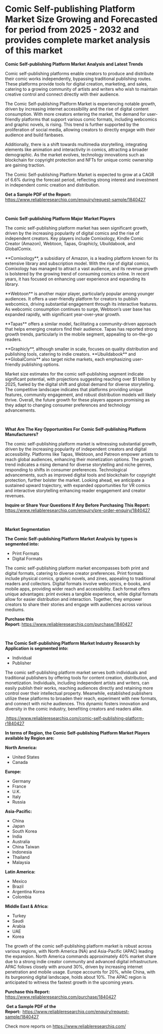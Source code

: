 <p><h1>Comic Self-publishing Platform Market Size Growing and Forecasted for period from 2025 - 2032 and provides complete market analysis of this market</h1></p><p><strong>Comic Self-publishing Platform Market Analysis and Latest Trends</strong></p>
<p><p>Comic self-publishing platforms enable creators to produce and distribute their comic works independently, bypassing traditional publishing routes. These platforms provide tools for digital creation, marketing, and sales, catering to a growing community of artists and writers who wish to maintain creative control and connect directly with their audience.</p><p>The Comic Self-publishing Platform Market is experiencing notable growth, driven by increasing internet accessibility and the rise of digital content consumption. With more creators entering the market, the demand for user-friendly platforms that support various comic formats, including webcomics and graphic novels, is rising. This trend is further supported by the proliferation of social media, allowing creators to directly engage with their audience and build fanbases.</p><p>Additionally, there is a shift towards multimedia storytelling, integrating elements like animation and interactivity in comics, attracting a broader demographic. As the market evolves, technology innovations such as blockchain for copyright protection and NFTs for unique comic ownership are gaining traction.</p><p>The Comic Self-publishing Platform Market is expected to grow at a CAGR of 6.6% during the forecast period, reflecting strong interest and investment in independent comic creation and distribution.</p></p>
<p><strong>Get a Sample PDF of the Report:&nbsp;</strong> <a href="https://www.reliableresearchiq.com/enquiry/request-sample/1840427?utm_campaign=3296&utm_medium=2&utm_source=Github&utm_content=ia&utm_term=11032025&utm_id=comic-self-publishing-platform">https://www.reliableresearchiq.com/enquiry/request-sample/1840427</a></p>
<p>&nbsp;</p>
<p><strong>Comic Self-publishing Platform Major Market Players</strong></p>
<p><p>The comic self-publishing platform market has seen significant growth, driven by the increasing popularity of digital comics and the rise of independent creators. Key players include Comixology, Kindle Comic Creator (Amazon), Webtoon, Tapas, Graphicly, Ubuildabook, and GlobalComix.</p><p>**Comixology**, a subsidiary of Amazon, is a leading platform known for its extensive library and subscription model. With the rise of digital comics, Comixology has managed to attract a vast audience, and its revenue growth is bolstered by the growing trend of consuming comics online. In recent years, it has focused on enhancing user experience and expanding its library.</p><p>**Webtoon** is another major player, particularly popular among younger audiences. It offers a user-friendly platform for creators to publish webcomics, driving substantial engagement through its interactive features. As webcomic consumption continues to surge, Webtoon’s user base has expanded rapidly, with significant year-over-year growth.</p><p>**Tapas** offers a similar model, facilitating a community-driven approach that helps emerging creators find their audience. Tapas has reported strong growth trends, particularly in the mobile segment, appealing to on-the-go readers. </p><p>**Graphicly**, although smaller in scale, focuses on quality distribution and publishing tools, catering to indie creators. **Ubuildabook** and **GlobalComix** also target niche markets, each emphasizing user-friendly publishing options.</p><p>Market size estimates for the comic self-publishing segment indicate significant potential, with projections suggesting reaching over $1 billion by 2025, fueled by the digital shift and global demand for diverse storytelling. The competitive landscape indicates that platforms providing unique features, community engagement, and robust distribution models will likely thrive. Overall, the future growth for these players appears promising as they adapt to changing consumer preferences and technology advancements.</p></p>
<p>&nbsp;</p>
<p><strong>What Are The Key Opportunities For Comic Self-publishing Platform Manufacturers?</strong></p>
<p><p>The comic self-publishing platform market is witnessing substantial growth, driven by the increasing popularity of independent creators and digital accessibility. Platforms like Tapas, Webtoon, and Patreon empower artists to reach global audiences, enhancing their monetization options. The growth trend indicates a rising demand for diverse storytelling and niche genres, responding to shifts in consumer preferences. Technological advancements, such as improved digital tools and blockchain for copyright protection, further bolster the market. Looking ahead, we anticipate a sustained upward trajectory, with expanded opportunities for VR comics and interactive storytelling enhancing reader engagement and creator revenues.</p></p>
<p><strong>Inquire or Share Your Questions If Any Before Purchasing This Report:</strong> <a href="https://www.reliableresearchiq.com/enquiry/pre-order-enquiry/1840427?utm_campaign=3296&utm_medium=2&utm_source=Github&utm_content=ia&utm_term=11032025&utm_id=comic-self-publishing-platform">https://www.reliableresearchiq.com/enquiry/pre-order-enquiry/1840427</a></p>
<p>&nbsp;</p>
<p><strong>Market Segmentation</strong></p>
<p><strong>The Comic Self-publishing Platform Market Analysis by types is segmented into:</strong></p>
<p><ul><li>Print Formats</li><li>Digital Formats</li></ul></p>
<p><p>The comic self-publishing platform market encompasses both print and digital formats, catering to diverse creator preferences. Print formats include physical comics, graphic novels, and zines, appealing to traditional readers and collectors. Digital formats involve webcomics, e-books, and mobile apps, providing wider reach and accessibility. Each format offers unique advantages: print evokes a tangible experience, while digital formats allow for easier distribution and interaction. Together, they empower creators to share their stories and engage with audiences across various mediums.</p></p>
<p><strong>Purchase this Report:&nbsp;</strong><a href="https://www.reliableresearchiq.com/purchase/1840427?utm_campaign=3296&utm_medium=2&utm_source=Github&utm_content=ia&utm_term=11032025&utm_id=comic-self-publishing-platform">https://www.reliableresearchiq.com/purchase/1840427</a></p>
<p>&nbsp;</p>
<p><strong>The Comic Self-publishing Platform Market Industry Research by Application is segmented into:</strong></p>
<p><ul><li>Individual</li><li>Publisher</li></ul></p>
<p><p>The comic self-publishing platform market serves both individuals and traditional publishers by offering tools for content creation, distribution, and monetization. Individuals, including independent artists and writers, can easily publish their works, reaching audiences directly and retaining more control over their intellectual property. Meanwhile, established publishers utilize these platforms to broaden their reach, experiment with new formats, and connect with niche audiences. This dynamic fosters innovation and diversity in the comic industry, benefiting creators and readers alike.</p></p>
<p><a href="https://www.reliableresearchiq.com/comic-self-publishing-platform-r1840427?utm_campaign=3296&utm_medium=2&utm_source=Github&utm_content=ia&utm_term=11032025&utm_id=comic-self-publishing-platform">&nbsp;https://www.reliableresearchiq.com/comic-self-publishing-platform-r1840427</a></p>
<p><strong>In terms of Region, the Comic Self-publishing Platform Market Players available by Region are:</strong></p>
<p>
    <p> <strong> North America: </strong>
        <ul>
            <li>United States</li>
            <li>Canada</li>
        </ul>
        </p> 
    <p> <strong> Europe: </strong>
        <ul>
            <li>Germany</li>
            <li>France</li>
            <li>U.K.</li>
            <li>Italy</li>
            <li>Russia</li>
        </ul>
        </p> 
    <p> <strong> Asia-Pacific: </strong>
        <ul>
            <li>China</li>
            <li>Japan</li>
            <li>South Korea</li>
            <li>India</li>
            <li>Australia</li>
            <li>China Taiwan</li>
            <li>Indonesia</li>
            <li>Thailand</li>
            <li>Malaysia</li>
        </ul>
        </p> 
    <p> <strong> Latin America: </strong>
        <ul>
            <li>Mexico</li>
            <li>Brazil</li>
            <li>Argentina Korea</li>
            <li>Colombia</li>
        </ul>
        </p> 
    <p> <strong> Middle East & Africa: </strong>
        <ul>
            <li>Turkey</li>
            <li>Saudi</li>
            <li>Arabia</li>
            <li>UAE</li>
            <li>Korea</li>
        </ul>
    </p>
    </p>
<p><p>The growth of the comic self-publishing platform market is robust across various regions, with North America (NA) and Asia-Pacific (APAC) leading the expansion. North America commands approximately 40% market share due to a strong indie creator community and advanced digital infrastructure. APAC follows closely with around 30%, driven by increasing internet penetration and mobile usage. Europe accounts for 20%, while China, with its burgeoning digital landscape, holds about 10%. The APAC region is anticipated to witness the fastest growth in the upcoming years.</p></p>
<p><strong>Purchase this Report: </strong><a href="https://www.reliableresearchiq.com/purchase/1840427?utm_campaign=3296&utm_medium=2&utm_source=Github&utm_content=ia&utm_term=11032025&utm_id=comic-self-publishing-platform">https://www.reliableresearchiq.com/purchase/1840427</a></p>
<p>&nbsp;<strong>Get a Sample PDF of the Report:&nbsp;&nbsp;</strong><a href="https://www.reliableresearchiq.com/enquiry/request-sample/1840427?utm_campaign=3296&utm_medium=2&utm_source=Github&utm_content=ia&utm_term=11032025&utm_id=comic-self-publishing-platform">https://www.reliableresearchiq.com/enquiry/request-sample/1840427</a></p>
<p><strong></strong></p>
<p>Check more reports on <a href="https://www.reliableresearchiq.com/?utm_campaign=3296&utm_medium=2&utm_source=Github&utm_content=ia&utm_term=11032025&utm_id=comic-self-publishing-platform">https://www.reliableresearchiq.com/</a></p>